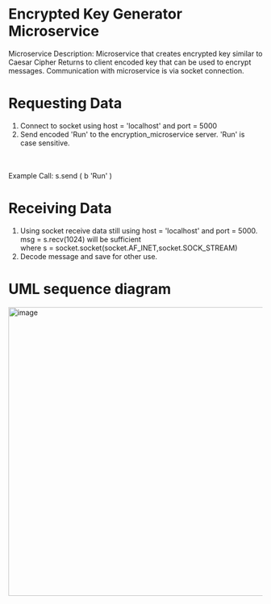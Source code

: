 # Encrypted Key Generator Microservice
Microservice Description: Microservice that creates encrypted key similar to Caesar Cipher
                          Returns to client encoded key that can be used to encrypt messages. 
                          Communication with microservice is via socket connection.


# Requesting Data
1. Connect to socket using host = 'localhost' and port = 5000
2. Send encoded 'Run' to the encryption_microservice server. 'Run' is case sensitive.
<br>
<br>Example Call: s.send ( b 'Run' )


# Receiving Data
1. Using socket receive data still using host = 'localhost' and port = 5000. 
      <br>msg = s.recv(1024) will be sufficient
      <br>where s = socket.socket(socket.AF_INET,socket.SOCK_STREAM)
2. Decode message and save for other use.


# UML sequence diagram
<img width="572" alt="image" src="https://user-images.githubusercontent.com/83041778/179866490-ed777d30-60a8-4da2-878d-c48e8f136a06.png">
